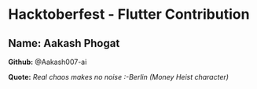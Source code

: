 # Hacktoberfest - Flutter Contribution

## Name: Aakash Phogat

**Github:** @Aakash007-ai

**Quote:** *Real chaos makes no noise :-Berlin (Money Heist character)*